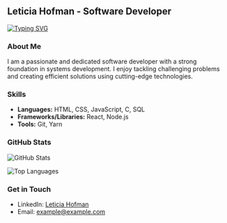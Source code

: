 ## Leticia Hofman - Software Developer

[![Typing SVG](https://readme-typing-svg.demolab.com?font=Edu+SA+Beginner&size=30&pause=1&color=09ed19&center=true&multiline=true&repeat=false&width=600&height=100&lines=Hello%2C+my+name+is+Leticia+Hofman;I'm+a+Software+Developer)](https://git.io/typing-svg)

### About Me

I am a passionate and dedicated software developer with a strong foundation in systems development. I enjoy tackling challenging problems and creating efficient solutions using cutting-edge technologies.

### Skills

- **Languages:** HTML, CSS, JavaScript, C, SQL
- **Frameworks/Libraries:** React, Node.js
- **Tools:** Git, Yarn

### GitHub Stats

![GitHub Stats](https://github-readme-stats.vercel.app/api?username=lehhofman&show_icons=true&theme=radical)

![Top Languages](https://github-readme-stats.vercel.app/api/top-langs/?username=lehhofman&layout=compact&theme=radical)

### Get in Touch

- LinkedIn: [Leticia Hofman](https://www.linkedin.com/in/leticiahofman/)
- Email: example@example.com


  
